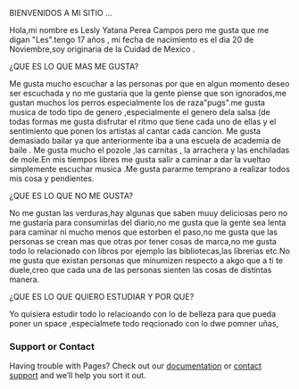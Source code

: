 BIENVENIDOS A MI SITIO ...

Hola,mi nombre es Lesly  Yatana Perea Campos pero me gusta que me digan "Les".tengo 17 años , mi fecha de nacimiento es el dia 20 de Noviembre,soy originaria de la Cuidad de Mexico .

¿QUE ES LO QUE MAS ME GUSTA?

Me gusta mucho escuchar a las personas por que en algun momento deseo ser escuchada y no me gustaria que la gente piense que son ignorados,me gustan muchos los perros especialmente los de raza"pugs".me gusta musica de todo tipo de genero ,especialmente el genero dela salsa (de todas formas me gusta disfrutar el ritmo que tiene cada uno de ellas y el sentimiento que ponen los artistas al cantar cada cancion. Me gusta demasiado bailar ya que anteriormente iba a una escuela de academia de baile . Me gusta mucho el pozole ,las carnitas , la arrachera y las enchiladas de mole.En  mis tiempos libres me gusta salir a caminar a dar la vueltao simplemente escuchar musica .Me gusta pararme temprano a realizar todos mis cosa y pendientes. 

¿QUE ES LO QUE NO ME GUSTA?

No me gustan las verduras,hay algunas que saben muuy deliciosas pero no me gustaria para consumirlas del diario,no me gusta que la gente sea lenta para caminar ni  mucho menos que estorben el paso,no me gusta que las personas se crean mas que otras por tener cosas de marca,no me gusta todo lo relacionado con libros por ejemplo las bibliotecas,las librerias etc.No me gusta que existan personas que minumizen respecto a akgo que a ti te duele,creo que cada una de las personas sienten las cosas de distintas manera.

¿QUE ES LO QUE QUIERO ESTUDIAR Y POR QUE?

Yo quisiera estudir todo lo relacioando con lo de belleza para que pueda poner un space ,especialmete todo reqcionado con lo dwe pomner uñas,

### Support or Contact

Having trouble with Pages? Check out our [documentation](https://docs.github.com/categories/github-pages-basics/) or [contact support](https://support.github.com/contact) and we’ll help you sort it out.
